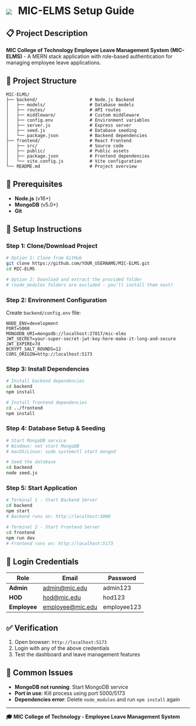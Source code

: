 # <img src="https://encrypted-tbn0.gstatic.com/images?q=tbn:ANd9GcTT8EqzjhTM2m8tvUxSKxLeMqG8liK9JV0CKA&s" style="vertical-align: middle; margin-right: 10px;"> MIC-ELMS Setup Guide

## 📋 Project Description
**MIC College of Technology Employee Leave Management System (MIC-ELMS)** - A MERN stack application with role-based authentication for managing employee leave applications.

## 📁 Project Structure
```
MIC-ELMS/
├── backend/                    # Node.js Backend
│   ├── models/                 # Database models
│   ├── routes/                 # API routes
│   ├── middleware/             # Custom middleware
│   ├── config.env              # Environment variables
│   ├── server.js               # Express server
│   ├── seed.js                 # Database seeding
│   └── package.json            # Backend dependencies
├── frontend/                   # React Frontend
│   ├── src/                    # Source code
│   ├── public/                 # Public assets
│   ├── package.json            # Frontend dependencies
│   └── vite.config.js          # Vite configuration
└── README.md                   # Project overview
```

## 🔧 Prerequisites
- **Node.js** (v16+)
- **MongoDB** (v5.0+)
- **Git**

## 🚀 Setup Instructions

### Step 1: Clone/Download Project
```bash
# Option 1: Clone from GitHub
git clone https://github.com/YOUR_USERNAME/MIC-ELMS.git
cd MIC-ELMS

# Option 2: Download and extract the provided folder
# (node_modules folders are excluded - you'll install them next)
```

### Step 2: Environment Configuration
Create `backend/config.env` file:
```env
NODE_ENV=development
PORT=5000
MONGODB_URI=mongodb://localhost:27017/mic-elms
JWT_SECRET=your-super-secret-jwt-key-here-make-it-long-and-secure
JWT_EXPIRE=7d
BCRYPT_SALT_ROUNDS=12
CORS_ORIGIN=http://localhost:5173
```

### Step 3: Install Dependencies
```bash
# Install backend dependencies
cd backend
npm install

# Install frontend dependencies
cd ../frontend
npm install
```

### Step 4: Database Setup & Seeding
```bash
# Start MongoDB service
# Windows: net start MongoDB
# macOS/Linux: sudo systemctl start mongod

# Seed the database
cd backend
node seed.js
```

### Step 5: Start Application
```bash
# Terminal 1 - Start Backend Server
cd backend
npm start
# Backend runs on: http://localhost:5000

# Terminal 2 - Start Frontend Server
cd frontend
npm run dev
# Frontend runs on: http://localhost:5173
```

## 🔐 Login Credentials

| Role | Email | Password |
|------|-------|----------|
| **Admin** | admin@mic.edu | admin123 |
| **HOD** | hod@mic.edu | hod123 |
| **Employee** | employee@mic.edu | employee123 |

## ✅ Verification
1. Open browser: `http://localhost:5173`
2. Login with any of the above credentials
3. Test the dashboard and leave management features

## 🔧 Common Issues
- **MongoDB not running**: Start MongoDB service
- **Port in use**: Kill process using port 5000/5173
- **Dependencies error**: Delete `node_modules` and run `npm install` again

---

**🎓 MIC College of Technology - Employee Leave Management System**
